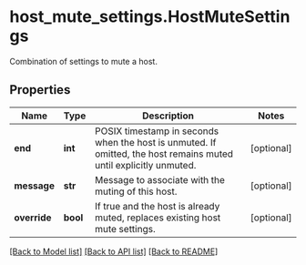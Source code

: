 # host_mute_settings.HostMuteSettings

Combination of settings to mute a host.
## Properties
Name | Type | Description | Notes
------------ | ------------- | ------------- | -------------
**end** | **int** | POSIX timestamp in seconds when the host is unmuted. If omitted, the host remains muted until explicitly unmuted. | [optional] 
**message** | **str** | Message to associate with the muting of this host. | [optional] 
**override** | **bool** | If true and the host is already muted, replaces existing host mute settings. | [optional] 

[[Back to Model list]](README.md#documentation-for-models) [[Back to API list]](README.md#documentation-for-api-endpoints) [[Back to README]](README.md)


